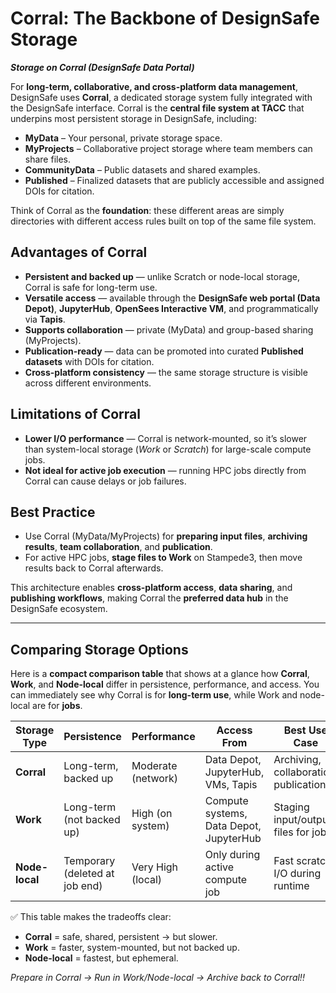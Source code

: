 # Corral: The Backbone of DesignSafe Storage

***Storage on Corral (DesignSafe Data Portal)***

For **long-term, collaborative, and cross-platform data management**, DesignSafe uses **Corral**, a dedicated storage system fully integrated with the DesignSafe interface. Corral is the **central file system at TACC** that underpins most persistent storage in DesignSafe, including:

* **MyData** – Your personal, private storage space.
* **MyProjects** – Collaborative project storage where team members can share files.
* **CommunityData** – Public datasets and shared examples.
* **Published** – Finalized datasets that are publicly accessible and assigned DOIs for citation.

Think of Corral as the **foundation**: these different areas are simply directories with different access rules built on top of the same file system.

## Advantages of Corral

* **Persistent and backed up** — unlike Scratch or node-local storage, Corral is safe for long-term use.
* **Versatile access** — available through the **DesignSafe web portal (Data Depot)**, **JupyterHub**, **OpenSees Interactive VM**, and programmatically via **Tapis**.
* **Supports collaboration** — private (MyData) and group-based sharing (MyProjects).
* **Publication-ready** — data can be promoted into curated **Published datasets** with DOIs for citation.
* **Cross-platform consistency** — the same storage structure is visible across different environments.

## Limitations of Corral

* **Lower I/O performance** — Corral is network-mounted, so it’s slower than system-local storage (*Work* or *Scratch*) for large-scale compute jobs.
* **Not ideal for active job execution** — running HPC jobs directly from Corral can cause delays or job failures.

## Best Practice

* Use Corral (MyData/MyProjects) for **preparing input files**, **archiving results**, **team collaboration**, and **publication**.
* For active HPC jobs, **stage files to Work** on Stampede3, then move results back to Corral afterwards.

This architecture enables **cross-platform access**, **data sharing**, and **publishing workflows**, making Corral the **preferred data hub** in the DesignSafe ecosystem.


---

## Comparing Storage Options

Here is a **compact comparison table** that shows at a glance how **Corral**, **Work**, and **Node-local** differ in persistence, performance, and access. You can immediately see why Corral is for **long-term use**, while Work and node-local are for **jobs**.

| Storage Type   | Persistence                    | Performance        | Access From                             | Best Use Case                         |
| -------------- | ------------------------------ | ------------------ | --------------------------------------- | ------------------------------------- |
| **Corral**     | Long-term, backed up           | Moderate (network) | Data Depot, JupyterHub, VMs, Tapis      | Archiving, collaboration, publication |
| **Work**       | Long-term (not backed up)      | High (on system)   | Compute systems, Data Depot, JupyterHub | Staging input/output files for jobs   |
| **Node-local** | Temporary (deleted at job end) | Very High (local)  | Only during active compute job          | Fast scratch I/O during runtime       |


✅ This table makes the tradeoffs clear:

* **Corral** = safe, shared, persistent → but slower.
* **Work** = faster, system-mounted, but not backed up.
* **Node-local** = fastest, but ephemeral.

*Prepare in Corral → Run in Work/Node-local → Archive back to Corral!!*
